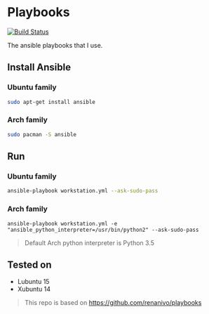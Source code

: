 # Playbooks

[![Build Status](https://travis-ci.org/drgarcia1986/playbooks.svg)](https://travis-ci.org/drgarcia1986/playbooks)

The ansible playbooks that I use.

## Install Ansible

### Ubuntu family
```bash
sudo apt-get install ansible
```
### Arch family
```bash
sudo pacman -S ansible
```

## Run

### Ubuntu family
```bash
ansible-playbook workstation.yml --ask-sudo-pass
```
### Arch family
```
ansible-playbook workstation.yml -e "ansible_python_interpreter=/usr/bin/python2" --ask-sudo-pass
```
> Default Arch python interpreter is Python 3.5

## Tested on

* Lubuntu 15
* Xubuntu 14

> This repo is based on https://github.com/renanivo/playbooks
